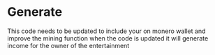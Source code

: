 # Generate
This code needs to be updated to include your on monero wallet and improve the mining function
when the code is updated it will generate income for the owner of the entertainment
